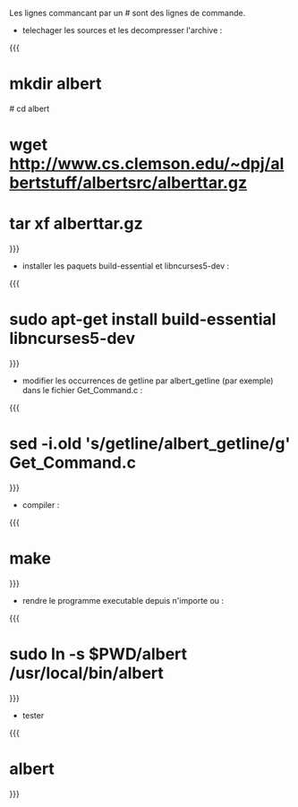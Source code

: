 Les lignes commancant par un # sont des lignes de commande.

 * telechager les sources et les decompresser l'archive : 

{{{
# mkdir albert
# cd albert
# wget http://www.cs.clemson.edu/~dpj/albertstuff/albertsrc/alberttar.gz
# tar xf alberttar.gz
}}}

 * installer les paquets build-essential et libncurses5-dev : 

{{{
# sudo apt-get install build-essential libncurses5-dev
}}}

 * modifier les occurrences de getline par albert_getline (par exemple) dans le fichier Get_Command.c :

{{{
# sed -i.old 's/getline/albert_getline/g' Get_Command.c
}}}

 * compiler :

{{{
# make
}}}

 * rendre le programme executable depuis n'importe ou : 

{{{
# sudo ln -s $PWD/albert /usr/local/bin/albert
}}}

 * tester

{{{
# albert
}}}
